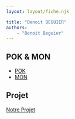 ```yaml
---
layout: layout/fiche.njk

title: "Benoit BEGUIER"
authors:
    - "Benoit Beguier"
---
```




## POK & MON

* [POK](./pok)
* [MON](./mon)

## Projet

[Notre Projet](../../../projets/20XX-20YY/notre-projet)
